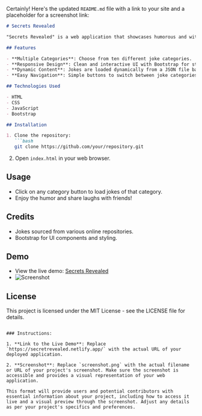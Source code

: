 Certainly! Here's the updated `README.md` file with a link to your site and a placeholder for a screenshot link:

```markdown
# Secrets Revealed

"Secrets Revealed" is a web application that showcases humorous and witty jokes categorized into various themes. Users can choose from different joke categories such as engineers, law, health, funny situations, girlfriend jokes, days of the week, procrastination, cooking, and technology.

## Features

- **Multiple Categories**: Choose from ten different joke categories.
- **Responsive Design**: Clean and interactive UI with Bootstrap for styling.
- **Dynamic Content**: Jokes are loaded dynamically from a JSON file based on the selected category.
- **Easy Navigation**: Simple buttons to switch between joke categories.

## Technologies Used

- HTML
- CSS
- JavaScript
- Bootstrap

## Installation

1. Clone the repository:
   ```bash
   git clone https://github.com/your/repository.git
   ```
2. Open `index.html` in your web browser.

## Usage

- Click on any category button to load jokes of that category.
- Enjoy the humor and share laughs with friends!

## Credits

- Jokes sourced from various online repositories.
- Bootstrap for UI components and styling.

## Demo

- View the live demo: [Secrets Revealed](https://secretrevealed.netlify.app/)
- ![Screenshot](screenshot.png)

## License

This project is licensed under the MIT License - see the LICENSE file for details.
```

### Instructions:

1. **Link to the Live Demo**: Replace `https://secretrevealed.netlify.app/` with the actual URL of your deployed application.
   
2. **Screenshot**: Replace `screenshot.png` with the actual filename or URL of your project's screenshot. Make sure the screenshot is accessible and provides a visual representation of your web application.

This format will provide users and potential contributors with essential information about your project, including how to access it live and a visual preview through the screenshot. Adjust any details as per your project's specifics and preferences.